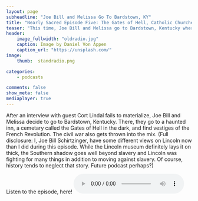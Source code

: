 ```yaml
---
layout: page
subheadline: "Joe Bill and Melissa Go To Bardstown, KY"
title: "Nearly Sacred Episode Five: The Gates of Hell, Catholic Churches, and Taverns"
teaser: "This time, Joe Bill and Melissa go to Bardstown, Kentucky where they go into the gates of hell."
header:
    image_fullwidth: "oldradio.jpg"
    caption: Image by Daniel Von Appen
    caption_url: "https://unsplash.com/"
image:
    thumb:  standradio.png

categories:
    - podcasts

comments: false
show_meta: false
mediaplayer: true
---
```


After an interview with guest Cort Lindal fails to materialize, Joe Bill and Melissa decide to go to Bardstown, Kentucky. There, they go to a haunted inn, a cemetary 
called the Gates of Hell in the dark, and find vestiges of the French Revolution. The civil war also gets thrown into the mix. (Full disclosure: I, Joe Bill 
Schirtzinger, have some different views on Lincoln now than I did during this episode. While the Lincoln museum definitely lays it on thick, the Southern shadow goes 
well beyond slavery and Lincoln was fighting for many things in addition to moving against slavery. Of course, history tends to neglect that story. Future podcast 
perhaps?) 

Listen to the episode, here!
<audio src="https://archive.org/details/NearlySacred/NearlySacredEpisode5.mp3" type="audio/mp3" controls="controls"></audio>

